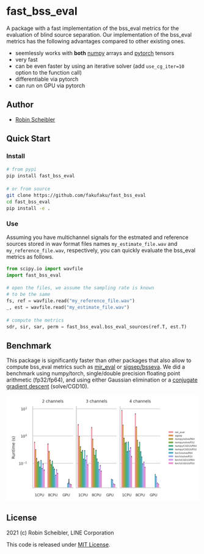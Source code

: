 fast\_bss\_eval
==============

A package with a fast implementation of the bss\_eval metrics for the
evaluation of blind source separation.  Our implementation of the bss\_eval
metrics has the following advantages compared to other existing ones.

* seemlessly works with **both** [numpy](https://numpy.org/) arrays and [pytorch](https://pytorch.org) tensors
* very fast
* can be even faster by using an iterative solver (add `use_cg_iter=10` option to the function call)
* differentiable via pytorch
* can run on GPU via pytorch

Author
------

* [Robin Scheibler](robin.scheibler@linecorp.com)

Quick Start
-----------

### Install

```bash
# from pypi
pip install fast_bss_eval

# or from source
git clone https://github.com/fakufaku/fast_bss_eval
cd fast_bss_eval
pip install -e .
```

### Use

Assuming you have multichannel signals for the estmated and reference sources
stored in wav format files names ``my_estimate_file.wav`` and
``my_reference_file.wav``, respectively, you can quickly evaluate the bss_eval
metrics as follows.


```python
from scipy.io import wavfile
import fast_bss_eval

# open the files, we assume the sampling rate is known
# to be the same
fs, ref = wavfile.read("my_reference_file.wav")
_, est = wavfile.read("my_estimate_file.wav")

# compute the metrics
sdr, sir, sar, perm = fast_bss_eval.bss_eval_sources(ref.T, est.T)
```

Benchmark
---------

This package is significantly faster than other packages that also allow
to compute bss\_eval metrics such as [mir\_eval](https://github.com/craffel/mir_eval) or [sigsep/bsseva](https://github.com/sigsep/bsseval).
We did a benchmark using numpy/torch, single/double precision floating point
arithmetic (fp32/fp64), and using either Gaussian elimination or a [conjugate
gradient descent](https://en.wikipedia.org/wiki/Conjugate_gradient_method)
(solve/CGD10).

<img src="./docs/figures/channels_vs_runtime.png">

License
-------

2021 (c) Robin Scheibler, LINE Corporation

This code is released under [MIT License](https://opensource.org/licenses/MIT).
